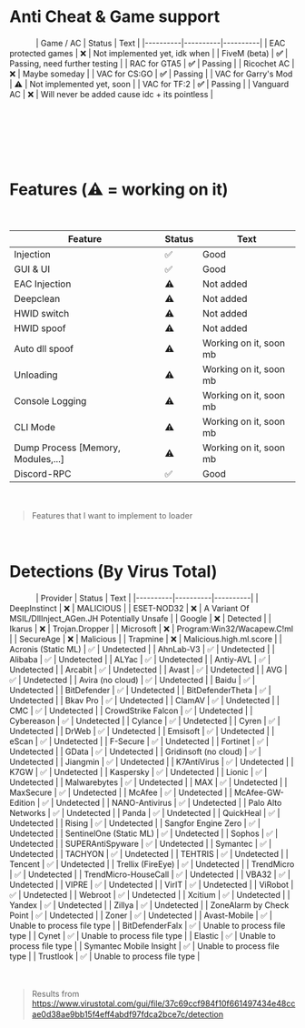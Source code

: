 # Anti Cheat & Game support
ㅤㅤ ㅤ
| Game / AC | Status | Text |
|----------|----------|----------|
| EAC protected games | ❌ | Not implemented yet, idk when |
| FiveM (beta) | **✅** | Passing, need further testing |
| RAC for GTA5 | **✅** | Passing |
| Ricochet AC | ❌ | Maybe someday |
| VAC for CS:GO | **✅** | Passing |
| VAC for Garry's Mod | ⚠️ | Not implemented yet, soon |
| VAC for TF:2 | **✅** | Passing | 
| Vanguard AC | ❌ | Will never be added cause idc + its pointless |


ㅤㅤ ㅤ
 
ㅤㅤ ㅤ
 
ㅤㅤ ㅤ

# Features (⚠️ = working on it)
ㅤㅤ ㅤ

| Feature | Status | Text |
|----------|----------|----------|
| Injection | ✅ | Good | 
| GUI & UI | ✅ | Good |
| EAC Injection | ⚠️ | Not added |
| Deepclean | ⚠️ | Not added |
| HWID switch | ⚠️ | Not added |
| HWID spoof | ⚠️ | Not added |
| Auto dll spoof | ⚠️ | Working on it, soon mb |
| Unloading | ⚠️ | Working on it, soon mb |
| Console Logging | ⚠️ | Working on it, soon mb |
| CLI Mode | ⚠️ | Working on it, soon mb |
| Dump Process [Memory, Modules,...] | ⚠️ | Working on it, soon mb
| Discord-RPC | ✅ | Good |

ㅤㅤ ㅤ
> Features that I want to implement to loader

ㅤㅤ ㅤ



# Detections (By Virus Total) 
ㅤㅤ ㅤ
| Provider | Status | Text |
|----------|----------|----------|
| DeepInstinct | ❌ | MALICIOUS | 
| ESET-NOD32 | ❌ | A Variant Of MSIL/DllInject_AGen.JH Potentially Unsafe |
| Google | ❌ | Detected |
| Ikarus | ❌ | Trojan.Dropper |
| Microsoft | ❌ | Program:Win32/Wacapew.C!ml |
| SecureAge | ❌ | Malicious |
| Trapmine | ❌ | Malicious.high.ml.score |
| Acronis (Static ML) | ✅ | Undetected |
| AhnLab-V3 | ✅ | Undetected |
| Alibaba | ✅ | Undetected |
| ALYac | ✅ | Undetected |
| Antiy-AVL | ✅ | Undetected |
| Arcabit | ✅ | Undetected |
| Avast | ✅ | Undetected |
| AVG | ✅ | Undetected |
| Avira (no cloud) | ✅ | Undetected |
| Baidu | ✅ | Undetected |
| BitDefender | ✅ | Undetected |
| BitDefenderTheta | ✅ | Undetected |
| Bkav Pro | ✅ | Undetected |
| ClamAV | ✅ | Undetected |
| CMC | ✅ | Undetected |
| CrowdStrike Falcon | ✅ | Undetected |
| Cybereason | ✅ | Undetected |
| Cylance | ✅ | Undetected |
| Cyren | ✅ | Undetected |
| DrWeb | ✅ | Undetected |
| Emsisoft | ✅ | Undetected |
| eScan | ✅ | Undetected |
| F-Secure | ✅ | Undetected |
| Fortinet | ✅ | Undetected |
| GData | ✅ | Undetected |
| Gridinsoft (no cloud) | ✅ | Undetected |
| Jiangmin | ✅ | Undetected |
| K7AntiVirus | ✅ | Undetected |
| K7GW | ✅ | Undetected |
| Kaspersky | ✅ | Undetected |
| Lionic | ✅ | Undetected |
| Malwarebytes | ✅ | Undetected |
| MAX | ✅ | Undetected |
| MaxSecure | ✅ | Undetected |
| McAfee | ✅ | Undetected |
| McAfee-GW-Edition | ✅ | Undetected |
| NANO-Antivirus | ✅ | Undetected |
| Palo Alto Networks | ✅ | Undetected |
| Panda | ✅ | Undetected |
| QuickHeal | ✅ | Undetected |
| Rising | ✅ | Undetected |
| Sangfor Engine Zero | ✅ | Undetected |
| SentinelOne (Static ML) | ✅ | Undetected |
| Sophos | ✅ | Undetected |
| SUPERAntiSpyware | ✅ | Undetected |
| Symantec | ✅ | Undetected |
| TACHYON | ✅ | Undetected |
| TEHTRIS | ✅ | Undetected |
| Tencent | ✅ | Undetected |
| Trellix (FireEye) | ✅ | Undetected |
| TrendMicro | ✅ | Undetected |
| TrendMicro-HouseCall | ✅ | Undetected |
| VBA32 | ✅ | Undetected |
| VIPRE | ✅ | Undetected |
| VirIT | ✅ | Undetected |
| ViRobot | ✅ | Undetected |
| Webroot | ✅ | Undetected |
| Xcitium | ✅ | Undetected |
| Yandex | ✅ | Undetected |
| Zillya | ✅ | Undetected |
| ZoneAlarm by Check Point | ✅ | Undetected |
| Zoner | ✅ | Undetected |
| Avast-Mobile | ✅ | Unable to process file type |
| BitDefenderFalx | ✅ | Unable to process file type |
| Cynet | ✅ | Unable to process file type |
| Elastic | ✅ | Unable to process file type |
| Symantec Mobile Insight | ✅ | Unable to process file type |
| Trustlook | ✅ | Unable to process file type |


ㅤㅤ ㅤ
 
> Results from https://www.virustotal.com/gui/file/37c69ccf984f10f661497434e48ccae0d38ae9bb15f4eff4abdf97fdca2bce7c/detection
ㅤㅤ ㅤ
ㅤㅤ ㅤ

